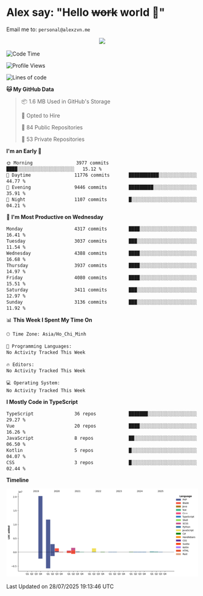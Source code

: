 # Alex say: "Hello ~~work~~ world 🐾"
Email me to: `personal@alexzvn.me`


<p align=center>
  <a href="https://skillicons.dev">
    <img src="https://skillicons.dev/icons?i=ts,js,php,nodejs,bun,vue,nuxt,react,svelte,tauri,laravel,rust,mongodb,docker,electron,redis,rabbitmq,tailwind,git,cloudflare,elysia,mysql,nginx,rollupjs,sentry,ubuntu,yarn,html,css,vite" />
  </a>
</p>

<!--START_SECTION:waka-->
![Code Time](http://img.shields.io/badge/Code%20Time-1%2C066%20hrs%2055%20mins-blue)

![Profile Views](http://img.shields.io/badge/Profile%20Views-0-blue)

![Lines of code](https://img.shields.io/badge/From%20Hello%20World%20I%27ve%20Written-40.9%20million%20lines%20of%20code-blue)

**🐱 My GitHub Data** 

> 📦 1.6 MB Used in GitHub's Storage 
 > 
> 💼 Opted to Hire
 > 
> 📜 84 Public Repositories 
 > 
> 🔑 53 Private Repositories 
 > 
**I'm an Early 🐤** 

```text
🌞 Morning                3977 commits        ████░░░░░░░░░░░░░░░░░░░░░   15.12 % 
🌆 Daytime                11776 commits       ███████████░░░░░░░░░░░░░░   44.77 % 
🌃 Evening                9446 commits        █████████░░░░░░░░░░░░░░░░   35.91 % 
🌙 Night                  1107 commits        █░░░░░░░░░░░░░░░░░░░░░░░░   04.21 % 
```
📅 **I'm Most Productive on Wednesday** 

```text
Monday                   4317 commits        ████░░░░░░░░░░░░░░░░░░░░░   16.41 % 
Tuesday                  3037 commits        ███░░░░░░░░░░░░░░░░░░░░░░   11.54 % 
Wednesday                4388 commits        ████░░░░░░░░░░░░░░░░░░░░░   16.68 % 
Thursday                 3937 commits        ████░░░░░░░░░░░░░░░░░░░░░   14.97 % 
Friday                   4080 commits        ████░░░░░░░░░░░░░░░░░░░░░   15.51 % 
Saturday                 3411 commits        ███░░░░░░░░░░░░░░░░░░░░░░   12.97 % 
Sunday                   3136 commits        ███░░░░░░░░░░░░░░░░░░░░░░   11.92 % 
```


📊 **This Week I Spent My Time On** 

```text
🕑︎ Time Zone: Asia/Ho_Chi_Minh

💬 Programming Languages: 
No Activity Tracked This Week

🔥 Editors: 
No Activity Tracked This Week

💻 Operating System: 
No Activity Tracked This Week
```

**I Mostly Code in TypeScript** 

```text
TypeScript               36 repos            ███████░░░░░░░░░░░░░░░░░░   29.27 % 
Vue                      20 repos            ████░░░░░░░░░░░░░░░░░░░░░   16.26 % 
JavaScript               8 repos             ██░░░░░░░░░░░░░░░░░░░░░░░   06.50 % 
Kotlin                   5 repos             █░░░░░░░░░░░░░░░░░░░░░░░░   04.07 % 
CSS                      3 repos             █░░░░░░░░░░░░░░░░░░░░░░░░   02.44 % 
```



**Timeline**

![Lines of Code chart](https://raw.githubusercontent.com/alexzvn/alexzvn/main/assets/bar_graph.png)


 Last Updated on 28/07/2025 19:13:46 UTC
<!--END_SECTION:waka-->
